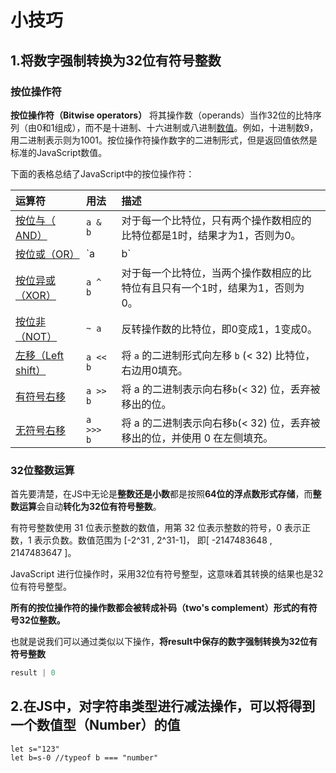 # 小技巧

## 1.**将数字强制转换为32位有符号整数**

### 按位操作符

**按位操作符（Bitwise operators）** 将其操作数（operands）当作32位的比特序列（由0和1组成），而不是十进制、十六进制或八进制[数值](https://developer.mozilla.org/zh-CN/docs/Web/JavaScript/Reference/Global_Objects/Number)。例如，十进制数9，用二进制表示则为1001。按位操作符操作数字的二进制形式，但是返回值依然是标准的JavaScript数值。

下面的表格总结了JavaScript中的按位操作符：

| 运算符                                                       | 用法      | 描述                                                         |
| :----------------------------------------------------------- | :-------- | :----------------------------------------------------------- |
| [按位与（ AND）](https://developer.mozilla.org/zh-CN/docs/Web/JavaScript/Reference/Operators/Bitwise_Operators#Bitwise_AND) | `a & b`   | 对于每一个比特位，只有两个操作数相应的比特位都是1时，结果才为1，否则为0。 |
| [按位或（OR）](https://developer.mozilla.org/zh-CN/docs/Web/JavaScript/Reference/Operators/Bitwise_Operators#Bitwise_OR) | `a | b`   | 对于每一个比特位，当两个操作数相应的比特位至少有一个1时，结果为1，否则为0。 |
| [按位异或（XOR）](https://developer.mozilla.org/zh-CN/docs/Web/JavaScript/Reference/Operators/Bitwise_Operators#Bitwise_XOR) | `a ^ b`   | 对于每一个比特位，当两个操作数相应的比特位有且只有一个1时，结果为1，否则为0。 |
| [按位非（NOT）](https://developer.mozilla.org/zh-CN/docs/Web/JavaScript/Reference/Operators/Bitwise_Operators#Bitwise_NOT) | `~ a`     | 反转操作数的比特位，即0变成1，1变成0。                       |
| [左移（L](https://developer.mozilla.org/zh-CN/docs/Web/JavaScript/Reference/Operators/Bitwise_Operators#Left_shift)[eft shift）](https://developer.mozilla.org/zh-CN/docs/Web/JavaScript/Reference/Operators/Bitwise_Operators#Left_shift) | `a << b`  | 将 `a` 的二进制形式向左移 `b` (< 32) 比特位，右边用0填充。   |
| [有符号右移](https://developer.mozilla.org/zh-CN/docs/Web/JavaScript/Reference/Operators/Bitwise_Operators#Right_shift) | `a >> b`  | 将 a 的二进制表示向右移` b `(< 32) 位，丢弃被移出的位。      |
| [无符号右移](https://developer.mozilla.org/zh-CN/docs/Web/JavaScript/Reference/Operators/Bitwise_Operators#Unsigned_right_shift) | `a >>> b` | 将 a 的二进制表示向右移` b `(< 32) 位，丢弃被移出的位，并使用 0 在左侧填充。 |

### 32位整数运算

首先要清楚，在JS中无论是**整数还是小数**都是按照**64位的浮点数形式存储**，而**整数运算**会自动**转化为32位有符号整数**。

有符号整数使用 31 位表示整数的数值，用第 32 位表示整数的符号，0 表示正数，1 表示负数。数值范围为 [-2^31 , 2^31-1]， 即[ -2147483648 , 2147483647 ]。

JavaScript 进行位操作时，采用32位有符号整型，这意味着其转换的结果也是32位有符号整型。

**所有的按位操作符的操作数都会被转成补码（two's complement）形式的有符号32位整数。**

也就是说我们可以通过类似以下操作，**将result中保存的数字强制转换为32位有符号整数**

```javascript
result | 0
```



## 2.在JS中，对字符串类型进行减法操作，可以将得到一个数值型（Number）的值

```javas
let s="123"
let b=s-0 //typeof b === "number"
```

